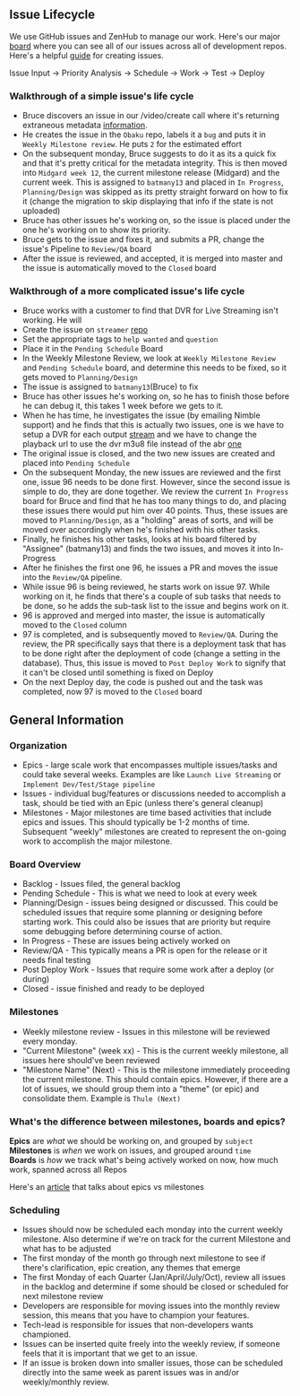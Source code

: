 ## Issue Lifecycle

We use GitHub issues and ZenHub to manage our work.  Here's our major [board](https://github.com/SYNQfm/obaku#boards?repos=83064032,79477666,80748537,81571134,79564980,81447813,84829819,79788970,81179259) where you can see all of our issues across all of development repos.  Here's a helpful [guide](guidelines.md) for creating issues.

Issue Input -> Priority Analysis -> Schedule -> Work -> Test -> Deploy

### Walkthrough of a simple issue's life cycle

* Bruce discovers an issue in our /video/create call where it's returning extraneous metadata [information](https://github.com/SYNQfm/obaku/issues/601).
* He creates the issue in the `Obaku` repo, labels it a `bug` and puts it in `Weekly Milestone review`.  He puts `2` for the estimated effort
* On the subsequent monday, Bruce suggests to do it as its a quick fix and that it's pretty critical for the metadata integrity.  This is then moved into `Midgard week 12`, the current milestone release (Midgard) and the current week.  This is assigned to `batmany13` and placed in `In Progress`, `Planning/Design` was skipped as its pretty straight forward on how to fix it (change the migration to skip displaying that info if the state is not uploaded)
* Bruce has other issues he's working on, so the issue is placed under the one he's working on to show its priority.
* Bruce gets to the issue and fixes it, and submits a PR, change the issue's Pipeline to `Review/QA` board
* After the issue is reviewed, and accepted, it is merged into master and the issue is automatically moved to the `Closed` board

### Walkthrough of a more complicated issue's life cycle

* Bruce works with a customer to find that DVR for Live Streaming isn't working. He will
 * Create the issue on `streamer` [repo](https://github.com/SYNQfm/streamer/issues/75)
 * Set the appropriate tags to `help wanted` and `question`
 * Place it in the `Pending Schedule` Board
* In the Weekly Milestone Review, we look at `Weekly Milestone Review` and `Pending Schedule` board, and determine this needs to be fixed, so it gets moved to `Planning/Design`
* The issue is assigned to `batmany13`(Bruce) to fix
* Bruce has other issues he's working on, so he has to finish those before he can debug it, this takes 1 week before we gets to it.
* When he has time, he investigates the issue (by emailing Nimble support) and he finds that this is actually two issues, one is we have to setup a DVR for each output [stream](https://github.com/SYNQfm/streamer/issues/96) and we have to change the playback url to use the dvr m3u8 file instead of the abr [one](https://github.com/SYNQfm/streamer/issues/97)
* The original issue is closed, and the two new issues are created and placed into `Pending Schedule`
* On the subsequent Monday, the new issues are reviewed and the first one, issue 96 needs to be done first.  However, since the second issue is simple to do, they are done together.  We review the current `In Progress` board for Bruce and find that he has too many things to do, and placing these issues there would put him over 40 points.  Thus, these issues are moved to `Planning/Design`, as a "holding" areas of sorts, and will be moved over accordingly when he's finished with his other tasks.
* Finally, he finishes his other tasks, looks at his board filtered by "Assignee" (batmany13) and finds the two issues, and moves it into In-Progress
* After he finishes the first one 96, he issues a PR and moves the issue into the `Review/QA` pipeline.
* While issue 96 is being reviewed, he starts work on issue 97.  While working on it, he finds that there's a couple of sub tasks that needs to be done, so he adds the sub-task list to the issue and begins work on it.
* 96 is approved and merged into master, the issue is automatically moved to the `Closed` column
* 97 is completed, and is subsequently moved to `Review/QA`.  During the review, the PR specifically says that there is a deployment task that has to be done right after the deployment of code (change a setting in the database).  Thus, this issue is moved to `Post Deploy Work` to signify that it can't be closed until something is fixed on Deploy
* On the next Deploy day, the code is pushed out and the task was completed, now 97 is moved to the `Closed` board

## General Information

### Organization

* Epics - large scale work that encompasses multiple issues/tasks and could take several weeks.  Examples are like `Launch Live Streaming` or `Implement Dev/Test/Stage pipeline`
* Issues - individual bug/features or discussions needed to accomplish a task, should be tied with an Epic (unless there's general cleanup)
* Milestones - Major milestones are time based activities that include epics and issues.  This should typically be 1-2 months of time.  Subsequent "weekly" milestones are created to represent the on-going work to accomplish the major milestone.

### Board Overview

* Backlog - Issues filed, the general backlog
* Pending Schedule - This is what we need to look at every week
* Planning/Design - issues being designed or discussed.  This could be scheduled issues that require some planning or designing before starting work.  This could also be issues that are priority but require some debugging before determining course of action.
* In Progress - These are issues being actively worked on
* Review/QA - This typically means a PR is open for the release or it needs final testing
* Post Deploy Work - Issues that require some work after a deploy (or during)
* Closed - issue finished and ready to be deployed

### Milestones

* Weekly milestone review - Issues in this milestone will be reviewed every monday.
* "Current Milestone" (week xx) - This is the current weekly milestone, all issues here should've been reviewed
* "Milestone Name" (Next) - This is the milestone immediately proceeding the current milestone.  This should contain epics.  However, if there are a lot of issues, we should group them into a "theme" (or epic) and consolidate them.  Example is `Thule (Next)`

### What's the difference between milestones, boards and epics?

__Epics__ are _what_ we should be working on, and grouped by `subject`    
__Milestones__ is _when_ we work on issues, and grouped around `time`    
__Boards__ is _how_ we track what's being actively worked on now, how much work, spanned across all Repos    

Here's an [article](https://www.zenhub.com/blog/how-to-use-epics-and-milestones/) that talks about epics vs milestones

### Scheduling

* Issues should now be scheduled each monday into the current weekly milestone.  Also determine if we're on track for the current Milestone and what has to be adjusted
* The first monday of the month go through next milestone to see if there's clarification, epic creation, any themes that emerge
* The first Monday of each Quarter (Jan/April/July/Oct), review all issues in the backlog and determine if some should be closed or scheduled for next milestone review
* Developers are responsible for moving issues into the monthly review session, this means that you have to champion your features.
* Tech-lead is responsible for issues that non-developers wants championed.
* Issues can be inserted quite freely into the weekly review, if someone feels that it is important that we get to an issue.
* If an issue is broken down into smaller issues, those can be scheduled directly into the same week as parent issues was in and/or weekly/monthly review.